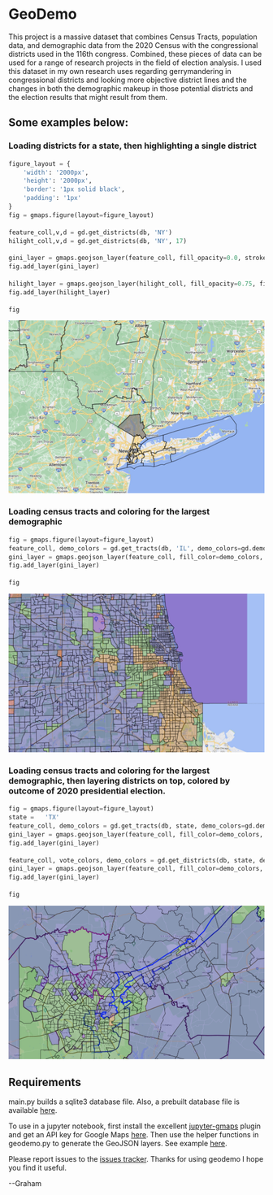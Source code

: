 # GeoDemo

This project is a massive dataset that combines Census Tracts, population data, and demographic data from the 2020 Census with the congressional districts used in the 116th congress. Combined, these pieces of data can be used for a range of research projects in the field of election analysis. I used this dataset in my own research uses regarding gerrymandering in congressional districts and looking more objective district lines and the changes in both the demographic makeup in those potential districts and the election results that might result from them. 

## Some examples below:

### Loading districts for a state, then highlighting a single district

```python
figure_layout = {
    'width': '2000px',
    'height': '2000px',
    'border': '1px solid black',
    'padding': '1px'
}
fig = gmaps.figure(layout=figure_layout)

feature_coll,v,d = gd.get_districts(db, 'NY')
hilight_coll,v,d = gd.get_districts(db, 'NY', 17)

gini_layer = gmaps.geojson_layer(feature_coll, fill_opacity=0.0, stroke_weight=2)
fig.add_layer(gini_layer)

hilight_layer = gmaps.geojson_layer(hilight_coll, fill_opacity=0.75, fill_color=['gray'], stroke_weight=2)
fig.add_layer(hilight_layer)

fig
```

![district example](/demo/district.jpg)

### Loading census tracts and coloring for the largest demographic 

```python
fig = gmaps.figure(layout=figure_layout)
feature_coll, demo_colors = gd.get_tracts(db, 'IL', demo_colors=gd.demo_colors)
gini_layer = gmaps.geojson_layer(feature_coll, fill_color=demo_colors, fill_opacity=0.5, stroke_weight=2)
fig.add_layer(gini_layer)

fig
```

![tract example](/demo/tract.jpg)

### Loading census tracts and coloring for the largest demographic, then layering districts on top, colored by outcome of 2020 presidential election.

```python
fig = gmaps.figure(layout=figure_layout)
state =   'TX'
feature_coll, demo_colors = gd.get_tracts(db, state, demo_colors=gd.demo_colors)
gini_layer = gmaps.geojson_layer(feature_coll, fill_color=demo_colors, fill_opacity=0.5, stroke_weight=2)
fig.add_layer(gini_layer)

feature_coll, vote_colors, demo_colors = gd.get_districts(db, state, demo_colors=gd.demo_colors, vote_colors=gd.vote_colors)
gini_layer = gmaps.geojson_layer(feature_coll, fill_color=demo_colors, stroke_color=vote_colors, fill_opacity=0.0, stroke_opacity=1.0, stroke_weight=5)
fig.add_layer(gini_layer)

fig
```

![tract example](/demo/district-tract.jpg)

## Requirements

main.py builds a sqlite3 database file. Also, a prebuilt database file is available [here](https://drive.google.com/file/d/13Lff2690yTfAK6spUXJSNx1Ad4dKvb92/view).

To use in a jupyter notebook, first install the excellent [jupyter-gmaps](https://jupyter-gmaps.readthedocs.io/en/latest/) plugin and get an API key for Google Maps [here](https://developers.google.com/maps/documentation/javascript/get-api-key). Then use the helper functions in geodemo.py to generate the GeoJSON layers. See example [here](/geodemo.ipynb).

Please report issues to the [issues tracker](https://github.com/gadams05/GeoDemo/issues). Thanks for using geodemo I hope you find it useful.

--Graham



